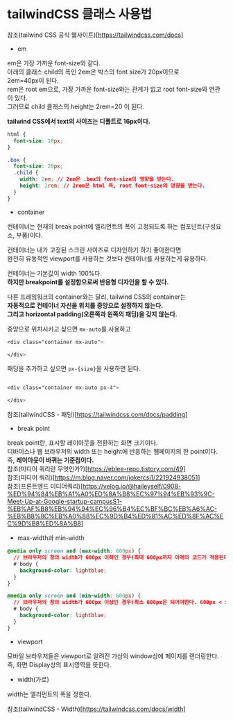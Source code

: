 # tailwindCSS 클래스 사용법

참조(tailwind CSS 공식 웹사이트)[https://tailwindcss.com/docs]

- em

em은 가장 가까운 font-size와 같다.  
아래의 클래스 child의 폭인 2em은 박스의 font size가 20px이므로  
2em=40px이 된다.  
rem은 root em으로, 가장 가까운 font-size와는 관계가 없고 root font-size와 연관이 있다.  
그러므로 child 클래스의 height는 2rem=20 이 된다.

**tailwind CSS에서 text의 사이즈는 디폴트로 16px이다.**

```css
html {
  font-size: 10px;
}

.box {
  font-size: 20px;
  .child {
    width: 2em; // 2em은 .box의 font-size의 영향을 받는다.
    height: 2rem; // 2rem은 html 즉, root font-size의 영향을 받는다.
  }
}
```

- container

컨테이너는 현재의 break point에 엘리먼트의 폭이 고정되도록 하는 컴포넌트(구성요소, 부품)이다.

컨테이너는 내가 고정된 스크린 사이즈로 디자인하기 하기 좋아한다면  
완전히 유동적인 viewport를 사용하는 것보다 컨테이너를 사용하는게 유용하다.

컨테이너는 기본값이 width 100%다.  
**하지만 breakpoint를 설정함으로써 반응형 디자인을 할 수 있다.**

다른 프레임워크의 container와는 달리, tailwind CSS의 container는  
**자동적으로 컨테이너 자신을 위치를 중앙으로 설정하지 않는다.**  
**그리고 horizontal padding(오른쪽과 왼쪽의 패딩)을 갖지 않는다.**

중앙으로 위치시키고 싶으면 `mx-auto`를 사용하고

```css
<div class="container mx-auto">

</div>
```

패딩을 추가하고 싶으면 `px-{size}`을 사용하면 된다.

```css

<div class="container mx-auto px-4">

</div>

```

참조(tailwindCSS - 패딩)[https://tailwindcss.com/docs/padding]

- break point

break point란, 표시할 레이아웃을 전환하는 화면 크기이다.  
디바이스나 웹 브라우저의 width 또는 height에 반응하는 웹페이지의 한 point이다.  
즉, **레이아웃이 바뀌는 기준점이다.**  
참조(미디어 쿼리란 무엇인가?)[https://eblee-repo.tistory.com/49]  
참조(미디어 쿼리)[https://m.blog.naver.com/jokercsi1/221924938051]  
참조(프론트엔드 미디어쿼리)[https://velog.io/@haileyself/0908-%ED%94%84%EB%A1%A0%ED%8A%B8%EC%97%94%EB%93%9C-Meet-Up-at-Google-startup-campusS1-%EB%AF%B8%EB%94%94%EC%96%B4%EC%BF%BC%EB%A6%AC-%EB%B8%8C%EB%A0%88%EC%9D%B4%ED%81%AC%ED%8F%AC%EC%9D%B8%ED%8A%B8]

- max-width과 min-width

```css
@media only screen and (max-width: 600px) {
  // 브라우저의 창의 width가 600px 이하인 경우(최대 600px까지 아래의 코드가 적용된다. 600px > x.), body의 배경색을 lightblue로 한다.
  # body {
    background-color: lightblue;
  }
}

@media only screen and (min-width: 600px) {
  // 브라우저의 창의 width가 600px 이상인 경우(최소 600px은 되어야한다. 600px < x.), body의 배경색을 lightblue로 한다.
  # body {
    background-color: lightblue;
  }
}
```

- viewport

모바일 브라우저들은 viewport로 알려진 가상의 window상에 페이지를 렌더링한다.  
즉, 화면 Display상의 표시영역을 뜻한다.

- width(가로)

width는 엘리먼트의 폭을 정한다.

참조(tailwindCSS - Width)[https://tailwindcss.com/docs/width]

